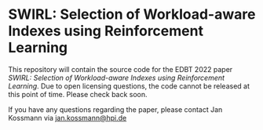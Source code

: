 # SWIRL: Selection of Workload-aware Indexes using Reinforcement Learning

This repository will contain the source code for the EDBT 2022 paper _SWIRL: Selection of Workload-aware Indexes using Reinforcement Learning_. Due to open licensing questions, the code cannot be released at this point of time. Please check back soon.

If you have any questions regarding the paper, please contact Jan Kossmann via jan.kossmann@hpi.de
